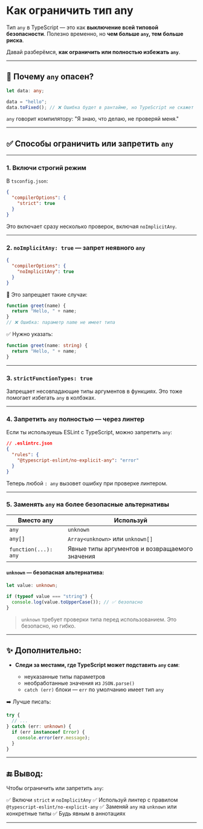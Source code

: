 # Как ограничить тип any

Тип `any` в TypeScript — это как **выключение всей типовой безопасности**. Полезно временно, но **чем больше `any`, тем больше риска**.

Давай разберёмся, **как ограничить или полностью избежать `any`**.

---

## 📌 Почему `any` опасен?

```ts
let data: any;

data = "hello";
data.toFixed(); // ❌ Ошибка будет в рантайме, но TypeScript не скажет
```

`any` говорит компилятору: "Я знаю, что делаю, не проверяй меня."

---

## ✅ Способы ограничить или запретить `any`

---

### 1. **Включи строгий режим**

В `tsconfig.json`:

```json
{
  "compilerOptions": {
    "strict": true
  }
}
```

Это включает сразу несколько проверок, включая `noImplicitAny`.

---

### 2. **`noImplicitAny: true`** — запрет неявного `any`

```json
{
  "compilerOptions": {
    "noImplicitAny": true
  }
}
```

📛 Это запрещает такие случаи:

```ts
function greet(name) {
  return "Hello, " + name;
}
// ❌ Ошибка: параметр name не имеет типа
```

✅ Нужно указать:

```ts
function greet(name: string) {
  return "Hello, " + name;
}
```

---

### 3. **`strictFunctionTypes: true`**

Запрещает несовпадающие типы аргументов в функциях. Это тоже помогает избегать `any` в колбэках.

---

### 4. **Запретить `any` полностью — через линтер**

Если ты используешь ESLint с TypeScript, можно запретить `any`:

```json
// .eslintrc.json
{
  "rules": {
    "@typescript-eslint/no-explicit-any": "error"
  }
}
```

Теперь любой `: any` вызовет ошибку при проверке линтером.

---

### 5. **Заменять `any` на более безопасные альтернативы**

| Вместо any         | Используй                                      |
| -------------------- | ---------------------------------------------- |
| `any`                | `unknown`                                      |
| `any[]`              | `Array<unknown>` или `unknown[]`               |
| `function(...): any` | Явные типы аргументов и возвращаемого значения |

#### `unknown` — безопасная альтернатива:

```ts
let value: unknown;

if (typeof value === "string") {
  console.log(value.toUpperCase()); // ✅ безопасно
}
```

> `unknown` требует проверки типа перед использованием. Это безопасно, но гибко.

---

## ✨ Дополнительно:

* **Следи за местами, где TypeScript может подставить `any` сам**:

  * неуказанные типы параметров
  * необработанные значения из `JSON.parse()`
  * `catch (err)` блоки — `err` по умолчанию имеет тип `any`

➡️ Лучше писать:

```ts
try {
  // ...
} catch (err: unknown) {
  if (err instanceof Error) {
    console.error(err.message);
  }
}
```

---

## 🔚 Вывод:

Чтобы ограничить или запретить `any`:

✅ Включи `strict` и `noImplicitAny`
✅ Используй линтер с правилом `@typescript-eslint/no-explicit-any`
✅ Заменяй `any` на `unknown` или конкретные типы
✅ Будь явным в аннотациях

---

